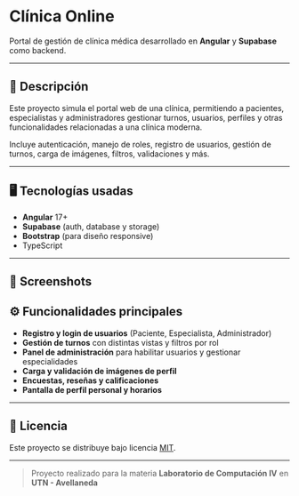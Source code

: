 # Clínica Online

Portal de gestión de clínica médica desarrollado en **Angular** y **Supabase** como backend.

---

## 🚀 Descripción

Este proyecto simula el portal web de una clínica, permitiendo a pacientes, especialistas y administradores gestionar turnos, usuarios, perfiles y otras funcionalidades relacionadas a una clínica moderna.

Incluye autenticación, manejo de roles, registro de usuarios, gestión de turnos, carga de imágenes, filtros, validaciones y más.

---

## 🖥️ Tecnologías usadas

- **Angular** 17+
- **Supabase** (auth, database y storage)
- **Bootstrap** (para diseño responsive)
- TypeScript

---

## 📸 Screenshots


## ⚙️ Funcionalidades principales

- **Registro y login de usuarios** (Paciente, Especialista, Administrador)
- **Gestión de turnos** con distintas vistas y filtros por rol
- **Panel de administración** para habilitar usuarios y gestionar especialidades
- **Carga y validación de imágenes de perfil**
- **Encuestas, reseñas y calificaciones**
- **Pantalla de perfil personal y horarios**

---

## 📄 Licencia

Este proyecto se distribuye bajo licencia [MIT](LICENSE).

---

> Proyecto realizado para la materia **Laboratorio de Computación IV** en **UTN - Avellaneda**

